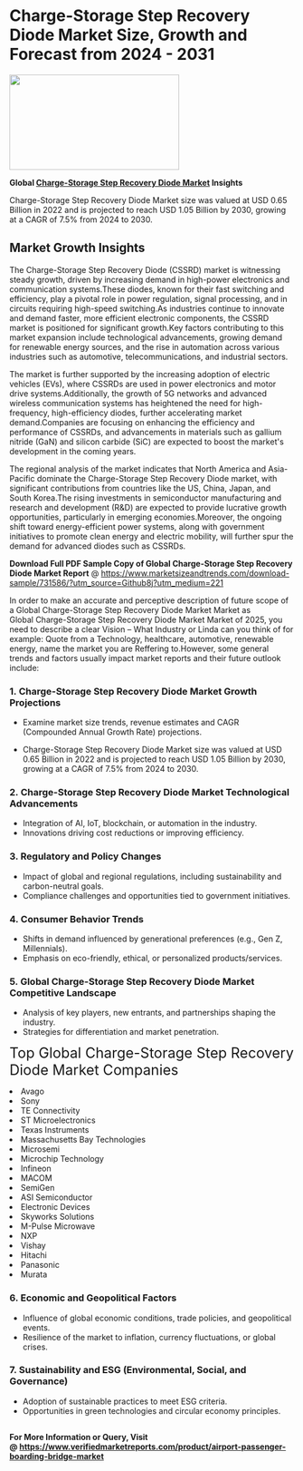 <H1>Charge-Storage Step Recovery Diode Market Size, Growth and Forecast from 2024 - 2031</H1><img class="aligncenter size-medium wp-image-584254" src="https://thirdeyenews.in/wp-content/uploads/2024/09/Global-Market-Research-300x168.jpeg" alt="" width="300" height="168" /><p><strong>Global&nbsp;<a href="https://www.marketsizeandtrends.com/download-sample/731586/?utm_source=Github8j?utm_medium=221">Charge-Storage Step Recovery Diode Market</a> Insights</strong></p><p>Charge-Storage Step Recovery Diode Market size was valued at USD 0.65 Billion in 2022 and is projected to reach USD 1.05 Billion by 2030, growing at a CAGR of 7.5% from 2024 to 2030.</p><p><h2>Market Growth Insights</h2> <p>The Charge-Storage Step Recovery Diode (CSSRD) market is witnessing steady growth, driven by increasing demand in high-power electronics and communication systems.These diodes, known for their fast switching and efficiency, play a pivotal role in power regulation, signal processing, and in circuits requiring high-speed switching.As industries continue to innovate and demand faster, more efficient electronic components, the CSSRD market is positioned for significant growth.Key factors contributing to this market expansion include technological advancements, growing demand for renewable energy sources, and the rise in automation across various industries such as automotive, telecommunications, and industrial sectors.</p> <p>The market is further supported by the increasing adoption of electric vehicles (EVs), where CSSRDs are used in power electronics and motor drive systems.Additionally, the growth of 5G networks and advanced wireless communication systems has heightened the need for high-frequency, high-efficiency diodes, further accelerating market demand.Companies are focusing on enhancing the efficiency and performance of CSSRDs, and advancements in materials such as gallium nitride (GaN) and silicon carbide (SiC) are expected to boost the market's development in the coming years.</p> <p>The regional analysis of the market indicates that North America and Asia-Pacific dominate the Charge-Storage Step Recovery Diode market, with significant contributions from countries like the US, China, Japan, and South Korea.The rising investments in semiconductor manufacturing and research and development (R&D) are expected to provide lucrative growth opportunities, particularly in emerging economies.Moreover, the ongoing shift toward energy-efficient power systems, along with government initiatives to promote clean energy and electric mobility, will further spur the demand for advanced diodes such as CSSRDs.</p> <p><span class=""><strong>Download Full PDF Sample Copy of Global Charge-Storage Step Recovery Diode Market Report</strong> @ <a href="https://www.marketsizeandtrends.com/download-sample/731586/?utm_source=Github8j?utm_medium=221" target="_blank">https://www.marketsizeandtrends.com/download-sample/731586/?utm_source=Github8j?utm_medium=221</a></span></p><p>In order to make an accurate and perceptive description of future scope of a Global&nbsp;Charge-Storage Step Recovery Diode Market Market as Global&nbsp;Charge-Storage Step Recovery Diode Market Market of 2025, you need to describe a clear Vision &ndash; What Industry or Linda can you think of for example: Quote from a Technology, healthcare, automotive, renewable energy, name the market you are Reffering to.However, some general trends and factors usually impact market reports and their future outlook include:</p><h3>1.&nbsp;<strong>Charge-Storage Step Recovery Diode Market Growth Projections</strong></h3><ul><li>Examine market size trends, revenue estimates and CAGR (Compounded Annual Growth Rate) projections.</li><li><p>Charge-Storage Step Recovery Diode Market size was valued at USD 0.65 Billion in 2022 and is projected to reach USD 1.05 Billion by 2030, growing at a CAGR of 7.5% from 2024 to 2030.</p></li></ul><h3>2.&nbsp;<strong>Charge-Storage Step Recovery Diode Market Technological Advancements</strong></h3><ul><li>Integration of AI, IoT, blockchain, or automation in the industry.</li><li>Innovations driving cost reductions or improving efficiency.</li></ul><h3>3.&nbsp;<strong>Regulatory and Policy Changes</strong></h3><ul><li>Impact of global and regional regulations, including sustainability and carbon-neutral goals.</li><li>Compliance challenges and opportunities tied to government initiatives.</li></ul><h3>4.&nbsp;<strong>Consumer Behavior Trends</strong></h3><ul><li>Shifts in demand influenced by generational preferences (e.g., Gen Z, Millennials).</li><li>Emphasis on eco-friendly, ethical, or personalized products/services.</li></ul><h3>5.&nbsp;<strong>Global Charge-Storage Step Recovery Diode Market Competitive Landscape</strong></h3><ul><li>Analysis of key players, new entrants, and partnerships shaping the industry.</li><li>Strategies for differentiation and market penetration.</li></ul><p data-pm-slice="1 1 []"><span style="color: inherit; font-family: inherit; font-size: 25px;">Top Global Charge-Storage Step Recovery Diode Market Companies</span></p><div class="" data-test-id=""><p><li>Avago</li><li> Sony</li><li> TE Connectivity</li><li> ST Microelectronics</li><li> Texas Instruments</li><li> Massachusetts Bay Technologies</li><li> Microsemi</li><li> Microchip Technology</li><li> Infineon</li><li> MACOM</li><li> SemiGen</li><li> ASI Semiconductor</li><li> Electronic Devices</li><li> Skyworks Solutions</li><li> M-Pulse Microwave</li><li> NXP</li><li> Vishay</li><li> Hitachi</li><li> Panasonic</li><li> Murata</li></p></div><h3>6.&nbsp;<strong>Economic and Geopolitical Factors</strong></h3><ul><li>Influence of global economic conditions, trade policies, and geopolitical events.</li><li>Resilience of the market to inflation, currency fluctuations, or global crises.</li></ul><h3>7.&nbsp;<strong>Sustainability and ESG (Environmental, Social, and Governance)</strong></h3><ul><li>Adoption of sustainable practices to meet ESG criteria.</li><li>Opportunities in green technologies and circular economy principles.</li></ul><h2><strong style="font-size: 14px;">For More Information or Query, Visit @&nbsp;</strong><a style="background-color: #ffffff; font-size: 14px;" href="https://www.marketsizeandtrends.com/report/charge-storage-step-recovery-diode-market/" target="_blank">https://www.verifiedmarketreports.com/product/airport-passenger-boarding-bridge-market</a></h2>